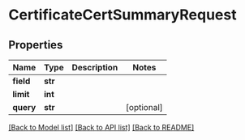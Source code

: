 # CertificateCertSummaryRequest

## Properties
Name | Type | Description | Notes
------------ | ------------- | ------------- | -------------
**field** | **str** |  | 
**limit** | **int** |  | 
**query** | **str** |  | [optional] 

[[Back to Model list]](../README.md#documentation-for-models) [[Back to API list]](../README.md#documentation-for-api-endpoints) [[Back to README]](../README.md)

